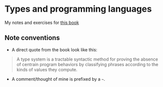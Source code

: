 # Types and programming languages
My notes and exercises for [this book](https://www.cis.upenn.edu/~bcpierce/tapl/)

## Note conventions

- A direct quote from the book look like this:
> A type system is a tractable syntactic method for proving the absence of centrain
> program behaviors by classifying phrases according to the kinds of values they
> compute.

- A comment/thought of mine is prefixed by a `~`.

